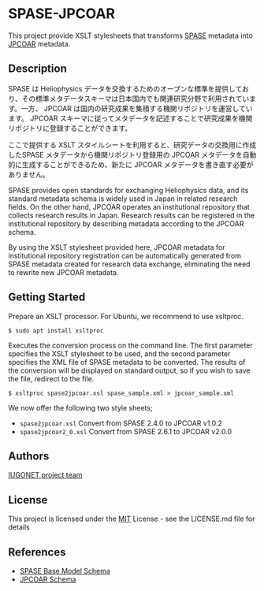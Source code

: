 # SPASE-JPCOAR

This project provide XSLT stylesheets that transforms [SPASE](https://spase-group.org/) metadata into [JPCOAR](https://jpcoar.repo.nii.ac.jp/) metadata.

## Description

SPASE は Heliophysics データを交換するためのオープンな標準を提供しており、その標準メタデータスキーマは日本国内でも関連研究分野で利用されています。一方、 JPCOAR は国内の研究成果を集積する機関リポジトリを運営しています。 JPCOAR スキーマに従ってメタデータを記述することで研究成果を機関リポジトリに登録することができます。

ここで提供する XSLT スタイルシートを利用すると、研究データの交換用に作成したSPASE メタデータから機関リポジトリ登録用の JPCOAR メタデータを自動的に生成することができるため、新たに JPCOAR メタデータを書き直す必要がありません。

SPASE provides open standards for exchanging Heliophysics data, and its standard metadata schema is widely used in Japan in related research fields. On the other hand, JPCOAR operates an institutional repository that collects research results in Japan. Research results can be registered in the institutional repository by describing metadata according to the JPCOAR schema.

By using the XSLT stylesheet provided here, JPCOAR metadata for institutional repository registration can be automatically generated from SPASE metadata created for research data exchange, eliminating the need to rewrite new JPCOAR metadata.

## Getting Started

Prepare an XSLT processor. For Ubuntu, we recommend to use xsltproc.

```
$ sudo apt install xsltproc
```

Executes the conversion process on the command line. The first parameter specifies the XSLT stylesheet to be used, and the second parameter specifies the XML file of SPASE metadata to be converted. The results of the conversion will be displayed on standard output, so if you wish to save the file, redirect to the file.

```
$ xsltproc spase2jpcoar.xsl spase_sample.xml > jpcoar_sample.xml
```

We now offer the following two style sheets;
- `spase2jpcoar.xsl` Convert from SPASE 2.4.0 to JPCOAR v1.0.2
- `spase2jpcoar2_0.xsl` Convert from SPASE 2.6.1 to JPCOAR v2.0.0

## Authors

[IUGONET project team](http://www.iugonet.org/contact/)

## License

This project is licensed under the [MIT](https://opensource.org/license/mit) License - see the LICENSE.md file for details

## References

- [SPASE Base Model Schema](https://spase-group.org/data/schema/)
- [JPCOAR Schema](https://schema.irdb.nii.ac.jp/)

